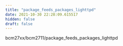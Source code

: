 ```yaml
---
title: "package_feeds_packages_lighttpd"
date: 2021-10-30 22:28:09.615517
hidden: false
draft: false
---
```


bcm27xx/bcm2711/package_feeds_packages_lighttpd

